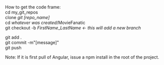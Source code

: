 How to get the code frame: <br>
cd my_git_repos	<br>
clone <em>git [repo_name]</em> <br>
cd <em>whatever was created</em>/MovieFanatic <br> 
git checkout -b <em>FirstName</em>_<em>LastName <- this will add a new branch</em> <br>

git add .<br>
git commit -m"[message]"<br>
git push<br>

Note:  If it is first pull of Angular, issue a npm install in the root of the project.
